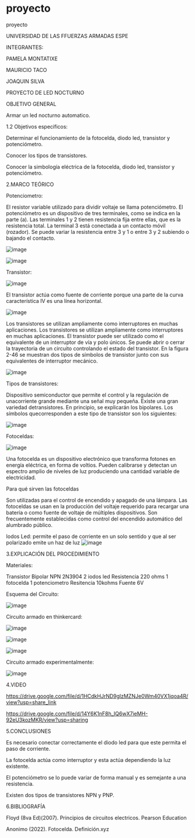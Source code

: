 # proyecto
proyecto

UNIVERSIDAD DE LAS FFUERZAS ARMADAS ESPE

INTEGRANTES:

PAMELA MONTATIXE

MAURICIO TACO

JOAQUIN SILVA




PROYECTO DE LED NOCTURNO


OBJETIVO GENERAL

Armar un led nocturno automatico.

1.2 Objetivos especificos:

Determinar el funcionamiento de la fotocelda, diodo led, transistor y potenciómetro.

Conocer los tipos de transistores.

Conocer la simbología eléctrica de la fotocelda, diodo led, transistor y potenciómetro.

2.MARCO TEÓRICO

Potenciometro:

El resistor variable utilizado para dividir voltaje se llama potenciómetro. El potenciómetro es un dispositivo de tres terminales, como se indica en la parte (a). Las terminales 1 y 2 tienen resistencia fija entre ellas, que es la resistencia total. La terminal 3 está conectada a un contacto móvil (rozador). Se puede variar la resistencia entre 3 y 1 o entre 3 y 2 subiendo o bajando el contacto.

![image](https://user-images.githubusercontent.com/116780506/205117291-82a1ed7f-3912-4d60-bf0e-69f162bbfedb.png)

![image](https://user-images.githubusercontent.com/116780506/205130912-42653ab5-2d9a-4cfb-9805-1ef431cbced6.png)


Transistor:

![image](https://user-images.githubusercontent.com/116780506/205131114-f1a19aa6-0519-489f-b94c-d8a74886223f.png)

El transistor actúa como fuente de corriente porque una parte de la curva característica IV es una línea horizontal.

![image](https://user-images.githubusercontent.com/116780506/205117338-912a369e-c4e3-409e-b7c3-5f85309f82ef.png)


Los transistores se utilizan ampliamente como interruptores en muchas aplicaciones. Los transistores se utilizan ampliamente como interruptores en muchas aplicaciones. El transistor puede ser utilizado como el equivalente de un interruptor de vía y polo únicos. Se puede abrir o cerrar la trayectoria de un circuito controlando el estado del transistor. En la figura 2-46 se muestran dos tipos de símbolos de transistor junto con sus equivalentes de interruptor mecánico.

![image](https://user-images.githubusercontent.com/116780506/205117400-5219e4e4-d78e-4593-aa29-2bb255457d54.png)


Tipos de transistores:


Dispositivo semiconductor que permite el control y la regulación de unacorriente grande mediante una señal muy pequeña. Existe una gran variedad detransistores. En principio, se explicarán los bipolares. Los símbolos quecorresponden a este tipo de transistor son los siguientes:

![image](https://user-images.githubusercontent.com/116780506/205117505-74aa38ca-1c75-41db-8f8e-315b8a191851.png)


Fotoceldas:

![image](https://user-images.githubusercontent.com/116780506/205131341-a0af0cfa-07ac-4f22-a9e9-fb7f938e78f9.png)


Una fotocelda es un dispositivo electrónico que transforma fotones en energía eléctrica, en forma de voltios. Pueden calibrarse y detectan un espectro amplio de niveles de luz produciendo una cantidad variable de electricidad.

Para qué sirven las fotoceldas

Son utilizadas para el control de encendido y apagado de una lámpara.
Las fotoceldas se usan en la producción del voltaje requerido para recargar una batería o como fuente de voltaje de múltiples dispositivos.
Son frecuentemente establecidas como control del encendido automático del alumbrado público.

Iodos Led:
permite el paso de corriente en un solo sentido y que al ser polarizado emite un haz de luz
![image](https://user-images.githubusercontent.com/116780506/205131531-6e2b0736-4361-408b-b8ff-95ea55a4ca3c.png)



3.EXPLICACIÓN DEL PROCEDIMIENTO

Materiales:

Transistor Bipolar NPN 2N3904
2 iodos led
Resistencia 220 ohms
1 fotocelda
1 potenciometro
Resitencia 10kohms
Fuente 6V

Esquema del Circuito:

![image](https://user-images.githubusercontent.com/116780506/205134475-3dcc2f60-444d-402b-b32c-b79ed4723f02.png)

Circuito armado en thinkercard:

![image](https://user-images.githubusercontent.com/116780506/205117621-d82b2d17-d881-4ad1-9f33-53b343006d5a.png)


![image](https://user-images.githubusercontent.com/116780506/205117644-9992a135-4184-42a2-9b9e-8c82d3cdc3e2.png)


![image](https://user-images.githubusercontent.com/116780506/205117679-49e311b8-4a82-4c1a-87c0-7fb3c0438076.png)


Circuito armado experimentalmente:


![image](https://user-images.githubusercontent.com/116780506/205117743-c9147fdd-2e96-44e4-a7bc-fcae3f8b080f.png)


4.VIDEO

https://drive.google.com/file/d/1HCdkHJrND9glzMZNJe0Wm40VX1jqoa4R/view?usp=share_link

https://drive.google.com/file/d/14Y6K1nF8h_IQ6wX7ieMH-92eU3kozMKR/view?usp=sharing

5.CONCLUSIONES

Es necesario conectar correctamente el diodo led para que este permita el paso de corriente.

La fotocelda actúa como interruptor y esta actúa dependiendo la luz existente.

El potenciómetro se lo puede variar de forma manual y es semejante a una resistencia.

Existen dos tipos de transistores NPN y PNP.



6.BIBLIOGRAFÍA

Floyd (8va Ed)(2007). Principios de circuitos electricos. Pearson Education

Anonimo (2022). Fotocelda. Definición.xyz
